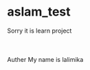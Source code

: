 # aslam_test
Sorry it is learn project <br> <br> <br> <br> 
Auther My name is lalimika

<?php  

echo "Life is Very dengarus";

?>
